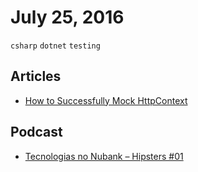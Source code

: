 # July 25, 2016

`csharp` `dotnet` `testing`

## Articles

- [How to Successfully Mock HttpContext](http://www.danylkoweb.com/Blog/how-to-successfully-mock-httpcontext-BT)


## Podcast

- [Tecnologias no Nubank – Hipsters #01](http://hipsters.tech/tecnologias-no-nubank-hipsters-01/)
